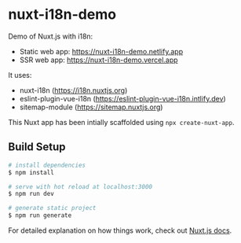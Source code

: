 # nuxt-i18n-demo

Demo of Nuxt.js with i18n:

- Static web app: https://nuxt-i18n-demo.netlify.app
- SSR web app: https://nuxt-i18n-demo.vercel.app

It uses:

- nuxt-i18n (https://i18n.nuxtjs.org)
- eslint-plugin-vue-i18n (https://eslint-plugin-vue-i18n.intlify.dev)
- sitemap-module (https://sitemap.nuxtjs.org)

This Nuxt app has been intially scaffolded using `npx create-nuxt-app`.

## Build Setup

```bash
# install dependencies
$ npm install

# serve with hot reload at localhost:3000
$ npm run dev

# generate static project
$ npm run generate
```

For detailed explanation on how things work, check out [Nuxt.js docs](https://nuxtjs.org).
